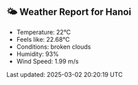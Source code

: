 <!-- WEATHER-START -->
## 🌤 Weather Report for Hanoi

- Temperature: 22°C
- Feels like: 22.68°C
- Conditions: broken clouds
- Humidity: 93%
- Wind Speed: 1.99 m/s

Last updated: 2025-03-02 20:20:19 UTC
<!-- WEATHER-END -->
